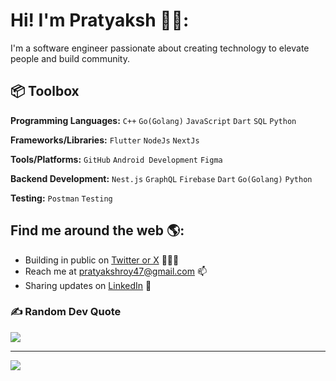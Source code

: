 # Hi! I'm Pratyaksh 👋🏼:
I'm a software engineer passionate about creating technology to elevate people and build community.<br><be>

## 📦 Toolbox

**Programming Languages:** `C++` `Go(Golang)` `JavaScript` `Dart` `SQL` `Python`

**Frameworks/Libraries:** `Flutter` `NodeJs` `NextJs`
 
**Tools/Platforms:** `GitHub` `Android Development` `Figma` 

**Backend Development:** `Nest.js` `GraphQL` `Firebase` `Dart` `Go(Golang)` `Python`

**Testing:** `Postman` `Testing`


## Find me around the web 🌎:
- Building in public on <a href="https://twitter.com/pratyakshroy_"> Twitter or X</a> 👨🏼‍💻
- Reach me at pratyakshroy47@gmail.com 📫
- Sharing updates on <a href="https://www.linkedin.com/in/pratyaksh-roy-9760b1230/"> LinkedIn</a> 💼

### ✍️ Random Dev Quote
![](https://quotes-github-readme.vercel.app/api?type=horizontal&theme=radical)

---
[![](https://visitcount.itsvg.in/api?id=pratyakshroy47&icon=0&color=12)](https://visitcount.itsvg.in)

<!-- Proudly created with GPRM ( https://gprm.itsvg.in ) -->
